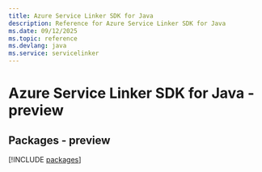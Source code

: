 ```yaml
---
title: Azure Service Linker SDK for Java
description: Reference for Azure Service Linker SDK for Java
ms.date: 09/12/2025
ms.topic: reference
ms.devlang: java
ms.service: servicelinker
---
```

# Azure Service Linker SDK for Java - preview
## Packages - preview
[!INCLUDE [packages](service-linker-index.md)]